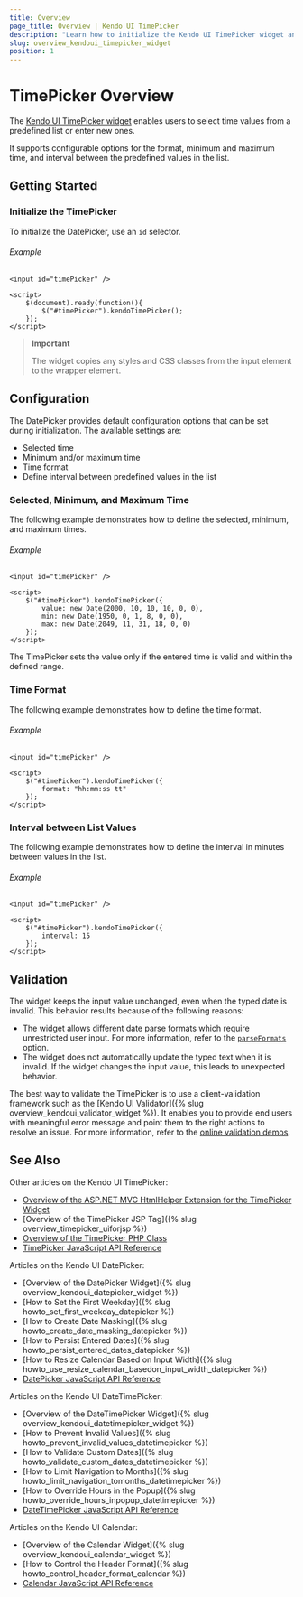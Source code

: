 ```yaml
---
title: Overview
page_title: Overview | Kendo UI TimePicker
description: "Learn how to initialize the Kendo UI TimePicker widget and configure its behaviors."
slug: overview_kendoui_timepicker_widget
position: 1
---
```


# TimePicker Overview

The [Kendo UI TimePicker widget](http://demos.telerik.com/kendo-ui/timepicker/index) enables users to select time values from a predefined list or enter new ones.

It supports configurable options for the format, minimum and maximum time, and interval between the predefined values in the list.

## Getting Started

### Initialize the TimePicker

To initialize the DatePicker, use an `id` selector.

###### Example

    <input id="timePicker" />

    <script>
        $(document).ready(function(){
            $("#timePicker").kendoTimePicker();
        });
    </script>

> **Important**
>
> The widget copies any styles and CSS classes from the input element to the wrapper element.

## Configuration

The DatePicker provides default configuration options that can be set during initialization. The available settings are:

* Selected time
* Minimum and/or maximum time
* Time format
* Define interval between predefined values in the list

### Selected, Minimum, and Maximum Time

The following example demonstrates how to define the selected, minimum, and maximum times.

###### Example

    <input id="timePicker" />

    <script>
        $("#timePicker").kendoTimePicker({
            value: new Date(2000, 10, 10, 10, 0, 0),
            min: new Date(1950, 0, 1, 8, 0, 0),
            max: new Date(2049, 11, 31, 18, 0, 0)
        });
    </script>

The TimePicker sets the value only if the entered time is valid and within the defined range.

### Time Format

The following example demonstrates how to define the time format.

###### Example

    <input id="timePicker" />

    <script>
        $("#timePicker").kendoTimePicker({
            format: "hh:mm:ss tt"
        });
    </script>

### Interval between List Values

The following example demonstrates how to define the interval in minutes between values in the list.

###### Example

    <input id="timePicker" />

    <script>
        $("#timePicker").kendoTimePicker({
            interval: 15
        });
    </script>

## Validation

The widget keeps the input value unchanged, even when the typed date is invalid. This behavior results because of the following reasons:

- The widget allows different date parse formats which require unrestricted user input. For more information, refer to the [`parseFormats`](/api/javascript/ui/timepicker/configuration/parseformats) option.
- The widget does not automatically update the typed text when it is invalid. If the widget changes the input value, this leads to unexpected behavior.

The best way to validate the TimePicker is to use a client-validation framework such as the [Kendo UI Validator]({% slug overview_kendoui_validator_widget %}). It enables you to provide end users with meaningful error message and point them to the right actions to resolve an issue. For more information, refer to the [online validation demos](http://demos.telerik.com/kendo-ui/validator/custom-validation).

## See Also

Other articles on the Kendo UI TimePicker:

* [Overview of the ASP.NET MVC HtmlHelper Extension for the TimePicker Widget](/aspnet-mvc/helpers/timepicker/overview)
* [Overview of the TimePicker JSP Tag]({% slug overview_timepicker_uiforjsp %})
* [Overview of the TimePicker PHP Class](/php/widgets/timepicker/overview)
* [TimePicker JavaScript API Reference](/api/javascript/ui/timepicker)

Articles on the Kendo UI DatePicker:

* [Overview of the DatePicker Widget]({% slug overview_kendoui_datepicker_widget %})
* [How to Set the First Weekday]({% slug howto_set_first_weekday_datepicker %})
* [How to Create Date Masking]({% slug howto_create_date_masking_datepicker %})
* [How to Persist Entered Dates]({% slug howto_persist_entered_dates_datepicker %})
* [How to Resize Calendar Based on Input Width]({% slug howto_use_resize_calendar_basedon_input_width_datepicker %})
* [DatePicker JavaScript API Reference](/api/javascript/ui/datepicker)

Articles on the Kendo UI DateTimePicker:

* [Overview of the DateTimePicker Widget]({% slug overview_kendoui_datetimepicker_widget %})
* [How to Prevent Invalid Values]({% slug howto_prevent_invalid_values_datetimepicker %})
* [How to Validate Custom Dates]({% slug howto_validate_custom_dates_datetimepicker %})
* [How to Limit Navigation to Months]({% slug howto_limit_navigation_tomonths_datetimepicker %})
* [How to Override Hours in the Popup]({% slug howto_override_hours_inpopup_datetimepicker %})
* [DateTimePicker JavaScript API Reference](/api/javascript/ui/datetimepicker)

Articles on the Kendo UI Calendar:

* [Overview of the Calendar Widget]({% slug overview_kendoui_calendar_widget %})
* [How to Control the Header Format]({% slug howto_control_header_format_calendar %})
* [Calendar JavaScript API Reference](/api/javascript/ui/calendar)
